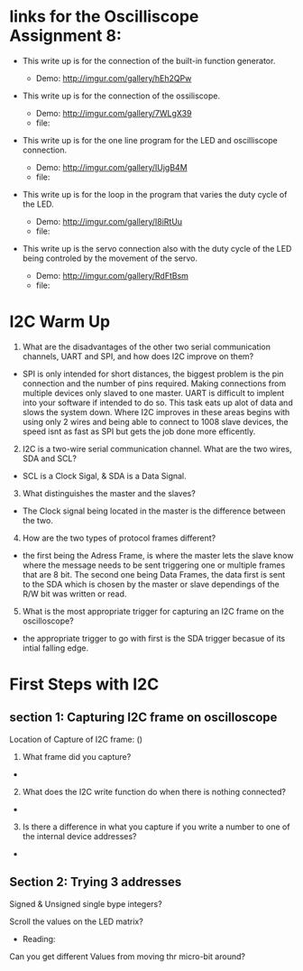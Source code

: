 # links for the Oscilliscope Assignment 8: 
  - This write up is for the connection of the built-in function generator.
    - Demo: http://imgur.com/gallery/hEh2QPw
    
  - This write up is for the connection of the ossiliscope.
    - Demo: http://imgur.com/gallery/7WLgX39
    - file:
   
  - This write up is for the one line program for the LED and oscilliscope connection.
    - Demo: http://imgur.com/gallery/IUjgB4M
    - file:
  
  - This write up is for the loop in the program that varies the duty cycle of the LED.
    - Demo: http://imgur.com/gallery/I8iRtUu
    - file:
  
  - This write up is the servo connection also with the duty cycle of the LED being controled by the movement of the servo.
    - Demo: http://imgur.com/gallery/RdFtBsm
    - file:

# I2C Warm Up 
1. What are the disadvantages of the other two serial communication channels, UART and SPI, and how does I2C improve on them?
 - SPI is only intended for short distances, the biggest problem is the pin connection and the number of pins required. Making connections from multiple devices only slaved to one master.  UART is difficult to implent into your software if intended to do so.  This task eats up alot of data and slows the system down.  Where I2C improves in these areas begins with using only 2 wires and being able to connect to 1008 slave devices, the speed isnt as fast as SPI but gets the job done more efficently.
2. I2C is a two-wire serial communication channel. What are the two wires, SDA and SCL? 
 - SCL is a Clock Sigal, & SDA is a Data Signal.
3. What distinguishes the master and the slaves? 
 - The Clock signal being located in the master is the difference between the two.
4. How are the two types of protocol frames different?
 - the first being the Adress Frame, is where the master lets the slave know where the message needs to be sent triggering one or multiple frames that are 8 bit. The second one being Data Frames, the data first is sent to the SDA which is chosen by the master or slave dependings of the R/W bit was written or read.
5. What is the most appropriate trigger for capturing an I2C frame on the oscilloscope?
 - the appropriate trigger to go with first is the SDA trigger becasue of its intial falling edge.
# First Steps with I2C

## section 1: Capturing I2C frame on oscilloscope

Location of Capture of I2C frame: () 

1. What frame did you capture?
- 
2. What does the I2C write function do when there is nothing connected?
- 
3. Is there a difference in what you capture if you write a number to one of the internal device addresses?
-
## Section 2: Trying 3 addresses

Signed & Unsigned single bype integers?

Scroll the values on the LED matrix?
 - Reading:

Can you get different Values from moving thr micro-bit around?

 
 
 
